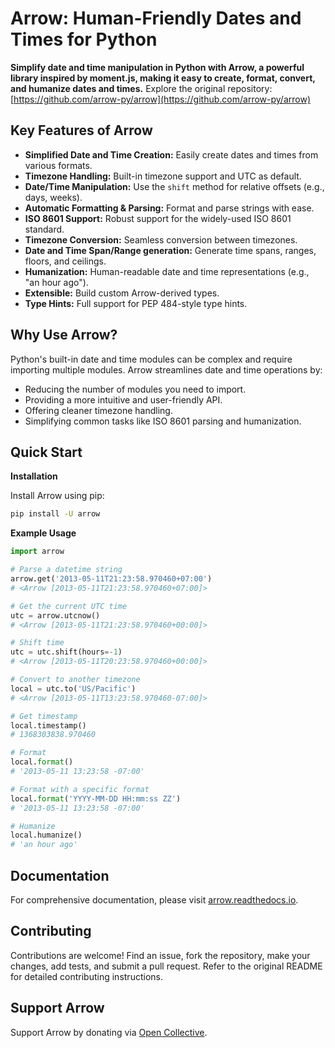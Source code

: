 # Arrow: Human-Friendly Dates and Times for Python

**Simplify date and time manipulation in Python with Arrow, a powerful library inspired by moment.js, making it easy to create, format, convert, and humanize dates and times.** Explore the original repository: [https://github.com/arrow-py/arrow](https://github.com/arrow-py/arrow)

## Key Features of Arrow

*   **Simplified Date and Time Creation:** Easily create dates and times from various formats.
*   **Timezone Handling:**  Built-in timezone support and UTC as default.
*   **Date/Time Manipulation:** Use the `shift` method for relative offsets (e.g., days, weeks).
*   **Automatic Formatting & Parsing:**  Format and parse strings with ease.
*   **ISO 8601 Support:** Robust support for the widely-used ISO 8601 standard.
*   **Timezone Conversion:** Seamless conversion between timezones.
*   **Date and Time Span/Range generation:** Generate time spans, ranges, floors, and ceilings.
*   **Humanization:** Human-readable date and time representations (e.g., "an hour ago").
*   **Extensible:** Build custom Arrow-derived types.
*   **Type Hints:** Full support for PEP 484-style type hints.

## Why Use Arrow?

Python's built-in date and time modules can be complex and require importing multiple modules. Arrow streamlines date and time operations by:

*   Reducing the number of modules you need to import.
*   Providing a more intuitive and user-friendly API.
*   Offering cleaner timezone handling.
*   Simplifying common tasks like ISO 8601 parsing and humanization.

## Quick Start

**Installation**

Install Arrow using pip:

```bash
pip install -U arrow
```

**Example Usage**

```python
import arrow

# Parse a datetime string
arrow.get('2013-05-11T21:23:58.970460+07:00')
# <Arrow [2013-05-11T21:23:58.970460+07:00]>

# Get the current UTC time
utc = arrow.utcnow()
# <Arrow [2013-05-11T21:23:58.970460+00:00]>

# Shift time
utc = utc.shift(hours=-1)
# <Arrow [2013-05-11T20:23:58.970460+00:00]>

# Convert to another timezone
local = utc.to('US/Pacific')
# <Arrow [2013-05-11T13:23:58.970460-07:00]>

# Get timestamp
local.timestamp()
# 1368303838.970460

# Format
local.format()
# '2013-05-11 13:23:58 -07:00'

# Format with a specific format
local.format('YYYY-MM-DD HH:mm:ss ZZ')
# '2013-05-11 13:23:58 -07:00'

# Humanize
local.humanize()
# 'an hour ago'
```

## Documentation

For comprehensive documentation, please visit [arrow.readthedocs.io](https://arrow.readthedocs.io).

## Contributing

Contributions are welcome!  Find an issue, fork the repository, make your changes, add tests, and submit a pull request.  Refer to the original README for detailed contributing instructions.

## Support Arrow

Support Arrow by donating via [Open Collective](https://opencollective.com/arrow).